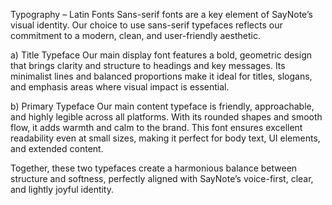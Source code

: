 Typography – Latin Fonts
Sans-serif fonts are a key element of SayNote’s visual identity. Our choice to use sans-serif typefaces reflects our commitment to a modern, clean, and user-friendly aesthetic.

a) Title Typeface
Our main display font features a bold, geometric design that brings clarity and structure to headings and key messages. Its minimalist lines and balanced proportions make it ideal for titles, slogans, and emphasis areas where visual impact is essential.

b) Primary Typeface
Our main content typeface is friendly, approachable, and highly legible across all platforms. With its rounded shapes and smooth flow, it adds warmth and calm to the brand. This font ensures excellent readability even at small sizes, making it perfect for body text, UI elements, and extended content.

Together, these two typefaces create a harmonious balance between structure and softness, perfectly aligned with SayNote’s voice-first, clear, and lightly joyful identity.
